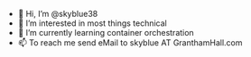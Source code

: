 - 👋 Hi, I’m @skyblue38
- 👀 I’m interested in most things technical
- 🌱 I’m currently learning container orchestration
- 📫 To reach me send eMail to skyblue AT GranthamHall.com 

<!---
skyblue38/skyblue38 is a ✨ special ✨ repository because its `README.md` (this file) appears on your GitHub profile.
You can click the Preview link to take a look at your changes.
--->
